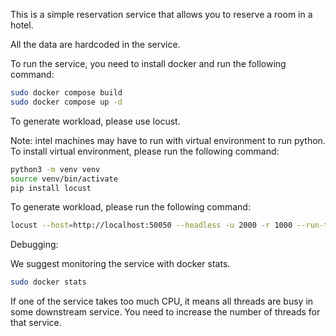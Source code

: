 This is a simple reservation service that allows you to reserve a room in a hotel.

All the data are hardcoded in the service.

To run the service, you need to install docker and run the following command:

```bash
sudo docker compose build
sudo docker compose up -d
```

To generate workload, please use locust.

Note: intel machines may have to run with virtual environment to run python. To install virtual environment, please run the following command:

```bash
python3 -m venv venv
source venv/bin/activate
pip install locust
```

To generate workload, please run the following command:
```bash
locust --host=http://localhost:50050 --headless -u 2000 -r 1000 --run-time 30s --stop-timeout 0 --processes 50
```

Debugging:

We suggest monitoring the service with docker stats.

```bash
sudo docker stats
```

If one of the service takes too much CPU, it means all threads are busy in some downstream service. You need to increase the number of threads for that service.





